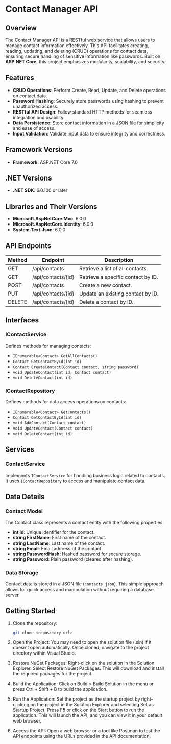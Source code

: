 ﻿# Contact Manager API

## Overview
The Contact Manager API is a RESTful web service that allows users to manage contact information effectively. This API facilitates creating, reading, updating, and deleting (CRUD) operations for contact data, ensuring secure handling of sensitive information like passwords. Built on **ASP.NET Core**, this project emphasizes modularity, scalability, and security.

## Features
- **CRUD Operations**: Perform Create, Read, Update, and Delete operations on contact data.
- **Password Hashing**: Securely store passwords using hashing to prevent unauthorized access.
- **RESTful API Design**: Follow standard HTTP methods for seamless integration and usability.
- **Data Persistence**: Store contact information in a JSON file for simplicity and ease of access.
- **Input Validation**: Validate input data to ensure integrity and correctness.

## Framework Versions
- **Framework**: ASP.NET Core 7.0

## .NET Versions
- **.NET SDK**: 6.0.100 or later

## Libraries and Their Versions
- **Microsoft.AspNetCore.Mvc**: 6.0.0
- **Microsoft.AspNetCore.Identity**: 6.0.0
- **System.Text.Json**: 6.0.0

## API Endpoints

| Method | Endpoint               | Description                          |
|--------|------------------------|--------------------------------------|
| GET    | /api/contacts          | Retrieve a list of all contacts.    |
| GET    | /api/contacts/{id}     | Retrieve a specific contact by ID.   |
| POST   | /api/contacts          | Create a new contact.               |
| PUT    | /api/contacts/{id}     | Update an existing contact by ID.   |
| DELETE | /api/contacts/{id}     | Delete a contact by ID.             |

## Interfaces

### IContactService
Defines methods for managing contacts:
- `IEnumerable<Contact> GetAllContacts()`
- `Contact GetContactById(int id)`
- `Contact CreateContact(Contact contact, string password)`
- `void UpdateContact(int id, Contact contact)`
- `void DeleteContact(int id)`

### IContactRepository
Defines methods for data access operations on contacts:
- `IEnumerable<Contact> GetContacts()`
- `Contact GetContactById(int id)`
- `void AddContact(Contact contact)`
- `void UpdateContact(Contact contact)`
- `void DeleteContact(int id)`

## Services
### ContactService
Implements `IContactService` for handling business logic related to contacts. It uses `IContactRepository` to access and manipulate contact data.

## Data Details

### Contact Model
The Contact class represents a contact entity with the following properties:
- **int Id**: Unique identifier for the contact.
- **string FirstName**: First name of the contact.
- **string LastName**: Last name of the contact.
- **string Email**: Email address of the contact.
- **string PasswordHash**: Hashed password for secure storage.
- **string Password**: Plain password (cleared after hashing).

### Data Storage
Contact data is stored in a JSON file (`contacts.json`). This simple approach allows for quick access and manipulation without requiring a database server.

## Getting Started

1. Clone the repository:
   ```bash
   git clone <repository-url>

2. Open the Project:
	You may need to open the solution file (.sln) if it doesn't open automatically.
	Once cloned, navigate to the project directory within Visual Studio.

3. Restore NuGet Packages:
	Right-click on the solution in the Solution Explorer.
	Select Restore NuGet Packages. This will download and install the required packages for the project.

4. Build the Application:
	Click on Build > Build Solution in the menu or press Ctrl + Shift + B to build the application.

5. Run the Application:
	Set the project as the startup project by right-clicking on the project in the Solution Explorer and selecting Set as Startup Project.
	Press F5 or click on the Start button to run the application. This will launch the API, and you can view it in your default web browser.

6. Access the API:
	Open a web browser or a tool like Postman to test the API endpoints using the URLs provided in the API documentation.
